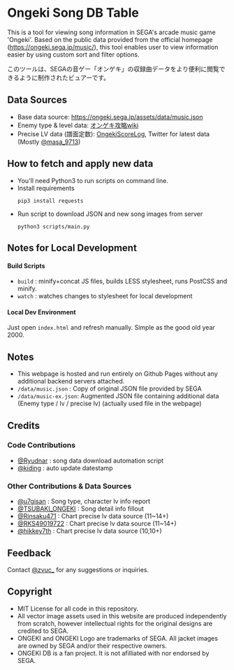 # Ongeki Song DB Table
This is a tool for viewing song information in SEGA's arcade music game 'Ongeki'. Based on the public data provided from the official homepage (https://ongeki.sega.jp/music/), this tool enables user to view information easier by using custom sort and filter options.

このツールは、SEGAの音ゲー「オンゲキ」の収録曲データをより便利に閲覧できるように制作されたビュアーです。

## Data Sources
- Base data source: https://ongeki.sega.jp/assets/data/music.json
- Enemy type & level data: [オンゲキ攻略wiki](https://ongeki.gamerch.com/%E5%B1%9E%E6%80%A7%E5%88%A5%E6%A5%BD%E6%9B%B2%E4%B8%80%E8%A6%A7)
- Precise LV data (譜面定数): [OngekiScoreLog](https://ongeki-score.net/music), Twitter for latest data (Mostly [@masa_9713](https://twitter.com/masa_9713))

## How to fetch and apply new data
- You'll need Python3 to run scripts on command line.
- Install requirements
    ```
    pip3 install requests
    ```
- Run script to download JSON and new song images from server
    ```
    python3 scripts/main.py
    ```

## Notes for Local Development
#### Build Scripts
- `build` : minify+concat JS files, builds LESS stylesheet, runs PostCSS and minify.
- `watch` : watches changes to stylesheet for local development

#### Local Dev Environment
Just open `index.html` and refresh manually. Simple as the good old year 2000.

## Notes
- This webpage is hosted and run entirely on Github Pages without any additional backend servers attached.
- `/data/music.json` : Copy of original JSON file provided by SEGA
- `/data/music-ex.json`: Augmented JSON file containing additional data (Enemy type / lv / precise lv) (actually used file in the webpage)

## Credits
### Code Contributions
- [@Ryudnar](https://github.com/Ryudnar) : song data download automation script
- [@kiding](https://github.com/kiding/) : auto update datestamp

### Other Contributions & Data Sources
- [@u7gisan](https://twitter.com/u7gisan) : Song type, character lv info report
- [@TSUBAKI_ONGEKI](https://twitter.com/TSUBAKI_ONGEKI) : Song detail info fillout
- [@Rinsaku471](https://twitter.com/Rinsaku471) : Chart precise lv data source (11~14+)
- [@RKS49019722](https://twitter.com/RKS49019722) : Chart precise lv data source (11~14+)
- [@hikkey7th](https://twitter.com/hikkey7th) : Chart precise lv data source (10,10+)

## Feedback
Contact [@zvuc_](https://twitter.com/zvuc_) for any suggestions or inquiries.

## Copyright
- MIT License for all code in this repository.
- All vector image assets used in this website are produced independently from scratch, however intellectual rights for the original designs are credited to SEGA.
- ONGEKI and ONGEKI Logo are trademarks of SEGA. All jacket images are owned by SEGA and/or their respective owners.
- ONGEKI DB is a fan project. It is not afilliated with nor endorsed by SEGA.

